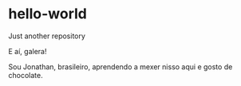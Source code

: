 # hello-world
Just another repository

E aí, galera!

Sou Jonathan, brasileiro, aprendendo a mexer nisso aqui e gosto de chocolate. 
